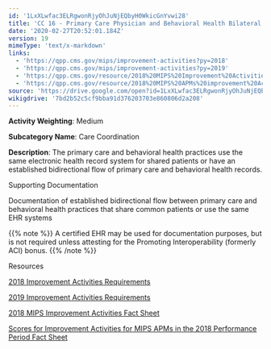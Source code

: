 ```yaml
---
id: '1LxXLwfac3ELRgwonRjyOhJuNjEQbyH0WkicGnYvwi28'
title: 'CC 16 - Primary Care Physician and Behavioral Health Bilateral Electronic Exchange of Information for Shared Patients'
date: '2020-02-27T20:52:01.184Z'
version: 19
mimeType: 'text/x-markdown'
links:
  - 'https://qpp.cms.gov/mips/improvement-activities?py=2018'
  - 'https://qpp.cms.gov/mips/improvement-activities?py=2019'
  - 'https://qpp.cms.gov/resource/2018%20MIPS%20Improvement%20Activities%20Fact%20Sheet'
  - 'https://qpp.cms.gov/resource/2018%20MIPS%20APMs%20improvement%20Activities%20scores%20fact%20sheet'
source: 'https://drive.google.com/open?id=1LxXLwfac3ELRgwonRjyOhJuNjEQbyH0WkicGnYvwi28'
wikigdrive: '7bd2b52c5cf9bba91d376203703e860806d2a208'
---
```

**Activity Weighting**: Medium

**Subcategory Name**: Care Coordination

**Description**: The primary care and behavioral health practices use the same electronic health record system for shared patients or have an established bidirectional flow of primary care and behavioral health records.

Supporting Documentation

Documentation of established bidirectional flow between primary care and behavioral health practices that share common patients or use the same EHR systems

{{% note %}}
A certified EHR may be used for documentation purposes, but is not required unless attesting for the Promoting Interoperability (formerly ACI) bonus.
{{% /note %}}

Resources

[2018 Improvement Activities Requirements](https://qpp.cms.gov/mips/improvement-activities?py=2018)

[2019 Improvement Activities Requirements](https://qpp.cms.gov/mips/improvement-activities?py=2019)

[2018 MIPS Improvement Activities Fact Sheet](https://qpp.cms.gov/resource/2018%20MIPS%20Improvement%20Activities%20Fact%20Sheet)

[Scores for Improvement Activities for MIPS APMs in the 2018 Performance Period Fact Sheet](https://qpp.cms.gov/resource/2018%20MIPS%20APMs%20improvement%20Activities%20scores%20fact%20sheet)
